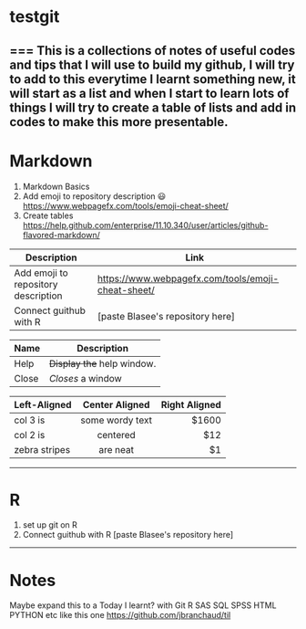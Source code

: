 # testgit
===
This is a collections of notes of useful codes and tips that I will use to build my github, I will try to add to this everytime I learnt something new, it will start as a list and when I start to learn lots of things I will try to create a table of lists and add in codes to make this more presentable. 
---
# Markdown
1. Markdown Basics
2. Add emoji to repository description :smiley: https://www.webpagefx.com/tools/emoji-cheat-sheet/
3. Create tables
https://help.github.com/enterprise/11.10.340/user/articles/github-flavored-markdown/

| Description | Link        |
| ------------| ----------- |
| Add emoji to repository description | https://www.webpagefx.com/tools/emoji-cheat-sheet/|
| Connect guithub with R     | [paste Blasee's repository here]    |

| Name | Description          |
| ------------- | ----------- |
| Help      | ~~Display the~~ help window.|
| Close     | _Closes_ a window     |


| Left-Aligned  | Center Aligned  | Right Aligned |
| :------------ |:---------------:| -----:|
| col 3 is      | some wordy text | $1600 |
| col 2 is      | centered        |   $12 |
| zebra stripes | are neat        |    $1 |

---
# R
1. set up git on R 
2. Connect guithub with R [paste Blasee's repository here]
---

# Notes
Maybe expand this to a Today I learnt? with Git R SAS SQL SPSS HTML PYTHON etc
like this one https://github.com/jbranchaud/til
